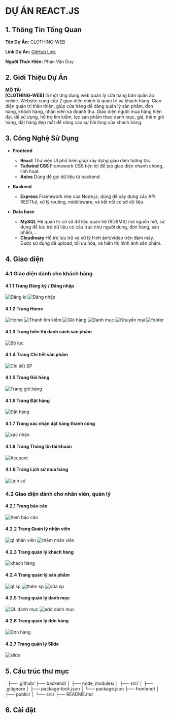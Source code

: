 # DỰ ÁN REACT.JS  
## 1. Thông Tin Tổng Quan

**Tên Dự Án:** CLOTHING-WEB

**Link Dự Án:** [GitHub Link](https://github.com/PhanDuy23/clothing-web)

**Người Thực Hiện:** Phan Văn Duy

## 2. Giới Thiệu Dự Án

**MÔ TẢ:**  
**[CLOTHING-WEB]** là một ứng dụng web quản lý cửa hàng bán quần áo online. Website cung cấp 2 giao diện chính là quản trị và khách hàng. Giao diện quản trị thân thiện, giúp cửa hàng dễ dàng quản lý sản phẩm, đơn hàng, khách hàng, nhân viên và doanh thu. Giao diện người mua hàng hiện đại, dễ sử dụng, hỗ trợ tìm kiếm, lọc sản phẩm theo danh mục, giá, thêm giỏ hàng, đặt hàng đẹp mắt để nâng cao sự hài lòng của khách hàng.


## 3. Công Nghệ Sử Dụng

- **Frontend**
  - **React** Thư viện UI phổ biến giúp xây dựng giao diện tương tác.
  - **Tailwind CSS** Framework CSS tiện lợi để tạo giao diện nhanh chóng, linh hoạt.
  - **Axios** Dùng để gọi dữ liệu từ backend.
  
- **Backend**
  - **Express**  Framework nhẹ của Node.js, dùng để xây dựng các API RESTful, xử lý routing, middleware, và kết nối cơ sở dữ liệu.

- **Data base**
  - **MySQL** Hệ quản trị cơ sở dữ liệu quan hệ (RDBMS) mã nguồn mở, sử dụng để lưu trữ dữ liệu có cấu trúc như người dùng, đơn hàng, sản phẩm,...
  - **Cloudinary** Hỗ trợ lưu trữ và xử lý hình ảnh/video trên đám mây. Được sử dụng để upload, tối ưu hóa, và hiển thị hình ảnh sản phẩm.

## 4. Giao diện
### 4.1 Giao diện dành cho khách hàng
#### 4.1.1 Trang Đăng ký / Đăng nhập
![Đăng kí](./frontend/public/images/image7.png)
![Đăng nhập](./frontend/public/images/image37.png)
#### 4.1.2 Trang Home
![Home](./frontend/public/images/image41.png)
![Thanh tìm kiếm](./frontend/public/images/image40.png)
![Giỏ hàng](./frontend/public/images/image28.png)
![Danh mục](./frontend/public/images/image45.png)
![Khuyến mại](./frontend/public/images/image26.png)
![footer](./frontend/public/images/image48.png)
#### 4.1.3 Trang hiển thị danh sách sản phẩm
![Bộ lọc](./frontend/public/images/image43.png)
#### 4.1.4 Trang Chi tiết sản phẩm
![Chi tiết SP](./frontend/public/images/image12.png)
#### 4.1.5 Trang Giỏ hàng
![Trang giỏ hàng](./frontend/public/images/image36.png)
#### 4.1.6 Trang Đặt hàng
![Đặt hàng](./frontend/public/images/image2.png)
#### 4.1.7 Trang xác nhận đặt hàng thành công
![xác nhận](./frontend/public/images/image20.png)
#### 4.1.8 Trang Thông tin tài khoản
![Account](./frontend/public/images/image22.png)
#### 4.1.9 Trang Lịch sử mua hàng
![Lịch sử](./frontend/public/images/image23.png)
### 4.2 Giao diện dành cho nhân viên, quản lý
#### 4.2.1 Trang báo cáo
![Xem báo cáo](./frontend/public/images/image35.png)
#### 4.2.2 Trang Quản lý nhân viên
![ql nhân viên](./frontend/public/images/image11.png)
![thêm nhân viên](./frontend/public/images/image53.png)
#### 4.2.3 Trang quản lý khách hàng
![khách hàng](./frontend/public/images/image21.png)
#### 4.2.4 Trang quản lý sản phẩm
![ql sp](./frontend/public/images/image42.png)
![thêm sp](./frontend/public/images/image33.png)
![sửa sp](./frontend/public/images/image51.png)
#### 4.2.5 Trang quản lý danh mục
![QL danh mục](./frontend/public/images/image3.png)
![add danh mục](./frontend/public/images/image19.png)
#### 4.2.6 Trang quản lý đơn hàng
![Đơn hàng](./frontend/public/images/image5.png)
#### 4.2.7 Trang quản lý Slide
![slide](./frontend/public/images/image18.png)

## 5. Cấu trúc thư mục
.
├── .github/
├── backend/
│   ├── node_modules/
│   ├── src/
│   ├── .gitignore
│   ├── package-lock.json
│   └── package.json
├── frontend/
│   ├── public/
│   └── src/
├── README.md

## 6. Cài đặt


